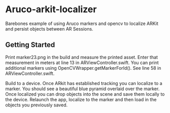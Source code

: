# Aruco-arkit-localizer

Barebones example of using Aruco markers and opencv to localize ARKit and persist objects between AR Sessions. 

## Getting Started

Print marker23.png in the build and measure the printed asset. Enter that measurement in meters at line 13 in ARViewController.swift. You can print additional markers using OpenCVWrapper.getMarkerForId(). See line 58 in ARViewController.swift.

Build to a device. Once ARkit has established tracking you can localize to a marker. You should see a beautiful blue pyramid overlaid over the marker. Once localized you can drop objects into the scene and save them locally to the device. Relaunch the app, localize to the marker and then load in the objects you previously saved.
